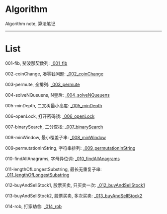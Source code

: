 # Algorithm
Algorithm note, 算法笔记

---

# List

001-fib, 斐波那契数列: [_001_fib](https://github.com/xjh093/Algorithm/blob/main/_001_fib.swift)

002-coinChange, 凑零钱问题: [_002_coinChange](https://github.com/xjh093/Algorithm/blob/main/_002_coinChange.swift)

003-permute, 全排列: [_003_permute](https://github.com/xjh093/Algorithm/blob/main/_003_permute.swift)

004-solveNQueuens, N皇后: [_004_solveNQueuens](https://github.com/xjh093/Algorithm/blob/main/_004_solveNQueuens.swift)

005-minDepth, 二叉树最小高度: [_005_minDepth](https://github.com/xjh093/Algorithm/blob/main/_005_minDepth.swift)

006-openLock, 打开密码锁: [_006_openLock](https://github.com/xjh093/Algorithm/blob/main/_006_openLock.swift)

007-binarySearch, 二分查找: [_007_binarySearch](https://github.com/xjh093/Algorithm/blob/main/_007_%20binarySearch.swift)

008-minWindow, 最小覆盖子串: [_008_minWindow](https://github.com/xjh093/Algorithm/blob/main/_008_minWindow.swift)

009-permutationInString, 字符串排列: [_009_permutationInString](https://github.com/xjh093/Algorithm/blob/main/_009_permutationInString.swift)

010-findAllAnagrams, 字母异位词: [_010_findAllAnagrams](https://github.com/xjh093/Algorithm/blob/main/_010_findAllAnagrams.swift)

011-lengthOfLongestSubstring, 最长无重复子串: [_011_lengthOfLongestSubstring](https://github.com/xjh093/Algorithm/blob/main/_011_lengthOfLongestSubstring.swift)

012-buyAndSellStock1, 股票买卖, 只买卖一次: [_012_buyAndSellStock1](https://github.com/xjh093/Algorithm/blob/main/_012_buyAndSellStock1.swift)

013-buyAndSellStock2, 股票买卖, 多次买卖: [_013_buyAndSellStock2](https://github.com/xjh093/Algorithm/blob/main/_013_buyAndSellStock2.swift)

014-rob, 打家劫舍: [_014_rob](https://github.com/xjh093/Algorithm/blob/main/_014_rob.swift)

